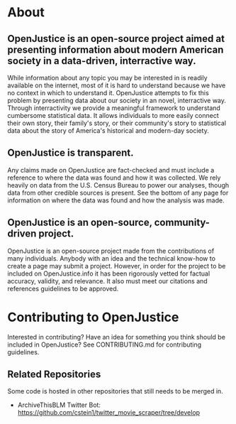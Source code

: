 # About
## OpenJustice is an open-source project aimed at presenting information about modern American society in a data-driven, interractive way.
While information about any topic you may be interested in is readily available on the internet, most of it is hard to understand because we have no context in which to understand it. OpenJustice attempts to fix this problem by presenting data about our society in an novel, interractive way. Through interractivity we provide a meaningful framework to understand cumbersome statistical data. It allows individuals to more easily connect their own story, their family's story, or their community's story to statistical data about the story of America's historical and modern-day society.

## OpenJustice is transparent.
Any claims made on OpenJustice are fact-checked and must include a reference to where the data was found and how it was collected. We rely heavily on data from the U.S. Census Bureau to power our analyses, though data from other credible sources is present. See the bottom of any page for information on where the data was found and how the analysis was made.

## OpenJustice is an open-source, community-driven project.
OpenJustice is an open-source project made from the contributions of many individuals. Anybody with an idea and the technical know-how to create a page may submit a project. However, in order for the project to be included on OpenJustice.info it has been rigorously vetted for factual accuracy, validity, and relevance. It also must meet our citations and references guidelines to be approved.

# Contributing to OpenJustice

Interested in contributing? Have an idea for something you think should be included in OpenJustice? See CONTRIBUTING.md for contributing guidelines.

## Related Repositories
Some code is hosted in other repositories that still needs to be merged in.
  + ArchiveThisBLM Twitter Bot:  https://github.com/cstein1/twitter_movie_scraper/tree/develop
